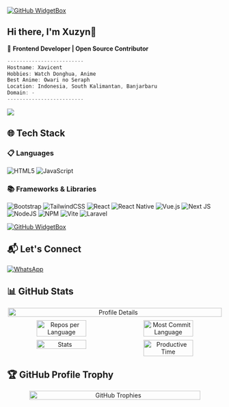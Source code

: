 [![GitHub WidgetBox](https://github-widgetbox.vercel.app/api/profile?username=latesturl&data=followers,repositories,stars&theme=nautilus)](https://github.com/latesturl)

## Hi there, I'm Xuzyn👋
🚀 **Frontend Developer | Open Source Contributor**

```csharp
-------------------------
Hostname: Xavicent
Hobbies: Watch Donghua, Anime
Best Anime: Owari no Seraph
Location: Indonesia, South Kalimantan, Banjarbaru
Domain: -
-------------------------
```
![](https://komarev.com/ghpvc/?username=Inixuzyn&style=flat-square)

## 🌐 Tech Stack
### 📋 Languages
![HTML5](https://img.shields.io/badge/html5-%23E34F26.svg?style=for-the-badge&logo=html5&logoColor=white)
![JavaScript](https://img.shields.io/badge/javascript-%23323330.svg?style=for-the-badge&logo=javascript&logoColor=%23F7DF1E)

### 📚 Frameworks & Libraries
![Bootstrap](https://img.shields.io/badge/bootstrap-%238511FA.svg?style=for-the-badge&logo=bootstrap&logoColor=white)
![TailwindCSS](https://img.shields.io/badge/tailwindcss-%2338B2AC.svg?style=for-the-badge&logo=tailwind-css&logoColor=white)
![React](https://img.shields.io/badge/react-%2320232a.svg?style=for-the-badge&logo=react&logoColor=%2361DAFB)
![React Native](https://img.shields.io/badge/react_native-%2320232a.svg?style=for-the-badge&logo=react&logoColor=%2361DAFB)
![Vue.js](https://img.shields.io/badge/vuejs-%2335495e.svg?style=for-the-badge&logo=vuedotjs&logoColor=%234FC08D)
![Next JS](https://img.shields.io/badge/Next-black?style=for-the-badge&logo=next.js&logoColor=white)
![NodeJS](https://img.shields.io/badge/node.js-6DA55F?style=for-the-badge&logo=node.js&logoColor=white)
![NPM](https://img.shields.io/badge/NPM-%23CB3837.svg?style=for-the-badge&logo=npm&logoColor=white)
![Vite](https://img.shields.io/badge/vite-%23646CFF.svg?style=for-the-badge&logo=vite&logoColor=white)
![Laravel](https://img.shields.io/badge/laravel-%23FF2D20.svg?style=for-the-badge&logo=laravel&logoColor=white)

[![GitHub WidgetBox](https://github-widgetbox.vercel.app/api/skills?software=linux,windows,vscode&theme=nautilus)](https://github.com/latesturl)

## 📬 Let's Connect
<p align="left">
  <a href="https://whatsapp.com/channel/0029Vb4ngq4CxoB5889HOQ2V" target="_blank">
    <img src="https://img.shields.io/badge/WhatsApp-25D366?style=for-the-badge&logo=whatsapp&logoColor=white" alt="WhatsApp" />
  </a>
</p>

## 📊 GitHub Stats
<div align="center" style="display: flex; flex-wrap: wrap; justify-content: center; gap: 8px;">
    <img src="http://github-profile-summary-cards.vercel.app/api/cards/profile-details?username=Inixuzyn&theme=2077" alt="Profile Details" style="width: 100%; max-width: 500px;">
    <img src="http://github-profile-summary-cards.vercel.app/api/cards/repos-per-language?username=Inixuzyn&theme=2077" alt="Repos per Language" style="width: 48%; max-width: 300px;">
    <img src="http://github-profile-summary-cards.vercel.app/api/cards/most-commit-language?username=latesturl&theme=2077" alt="Most Commit Language" style="width: 48%; max-width: 300px;">
    <img src="http://github-profile-summary-cards.vercel.app/api/cards/stats?username=Inixuzyn&theme=2077" alt="Stats" style="width: 48%; max-width: 300px;">
    <img src="http://github-profile-summary-cards.vercel.app/api/cards/productive-time?username=Inixuzyn&theme=2077&utcOffset=8" alt="Productive Time" style="width: 48%; max-width: 300px;">
</div>

## 🏆 GitHub Profile Trophy
<div align="center" style="display: flex; flex-wrap: wrap; justify-content: center; gap: 8px;">
    <img src="https://github-profile-trophy.vercel.app/?username=Inixuzyn&theme=dracula&row=2&column=3&margin-w=8&margin-h=8&no-frame=true&no-bg=true" alt="GitHub Trophies" style="width: 100%; max-width: 400px;">
</div>
